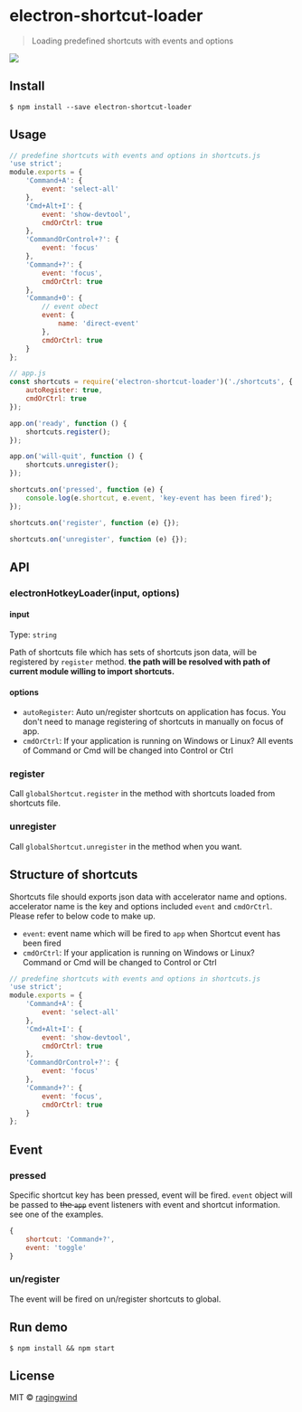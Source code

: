 # electron-shortcut-loader

> Loading predefined shortcuts with events and options

![](https://cloud.githubusercontent.com/assets/124117/11163454/1605df60-8b14-11e5-99b6-0ba3006528fb.png)

## Install

```
$ npm install --save electron-shortcut-loader
```


## Usage

```js
// predefine shortcuts with events and options in shortcuts.js
'use strict';
module.exports = {
	'Command+A': {
		event: 'select-all'
	},
	'Cmd+Alt+I': {
		event: 'show-devtool',
		cmdOrCtrl: true
	},
	'CommandOrControl+?': {
		event: 'focus'
	},
	'Command+?': {
		event: 'focus',
		cmdOrCtrl: true
	},
	'Command+0': {
		// event obect
		event: {
			name: 'direct-event'
		},
		cmdOrCtrl: true
	}
};

// app.js
const shortcuts = require('electron-shortcut-loader')('./shortcuts', {
	autoRegister: true,
	cmdOrCtrl: true
});

app.on('ready', function () {
	shortcuts.register();
});

app.on('will-quit', function () {
	shortcuts.unregister();
});

shortcuts.on('pressed', function (e) {
	console.log(e.shortcut, e.event, 'key-event has been fired');
});

shortcuts.on('register', function (e) {});

shortcuts.on('unregister', function (e) {});
```


## API

### electronHotkeyLoader(input, options)

#### input

Type: `string`

Path of shortcuts file which has sets of shortcuts json data, will be registered by `register` method. __the path will be resolved with path of current module willing to import shortcuts.__

#### options

- `autoRegister`: Auto un/register shortcuts on application has focus. You don't need to manage registering of shortcuts in manually on focus of app.
- `cmdOrCtrl`: If your application is running on Windows or Linux? All events of Command or Cmd will be changed into Control or Ctrl

### register

Call `globalShortcut.register` in the method with shortcuts loaded from shortcuts file.

### unregister

Call `globalShortcut.unregister` in the method when you want.

## Structure of shortcuts

Shortcuts file should exports json data with accelerator name and options. accelerator name is the key and options included `event` and `cmdOrCtrl`. Please refer to below code to make up.

- `event`: event name which will be fired to `app` when Shortcut event has been fired
- `cmdOrCtrl`: If your application is running on Windows or Linux? Command or Cmd will be changed to Control or Ctrl

```js
// predefine shortcuts with events and options in shortcuts.js
'use strict';
module.exports = {
	'Command+A': {
		event: 'select-all'
	},
	'Cmd+Alt+I': {
		event: 'show-devtool',
		cmdOrCtrl: true
	},
	'CommandOrControl+?': {
		event: 'focus'
	},
	'Command+?': {
		event: 'focus',
		cmdOrCtrl: true
	}
};
```

## Event

### pressed

Specific shortcut key has been pressed, event will be fired. `event` object will be passed to ~~the `app`~~ event listeners with event and shortcut information. see one of the examples.

```js
{
	shortcut: 'Command+?',
	event: 'toggle'
}
```

### un/register

The event will be fired on un/register shortcuts to global.

## Run demo

```
$ npm install && npm start
```

## License

MIT © [ragingwind](http://ragingwind.me)
